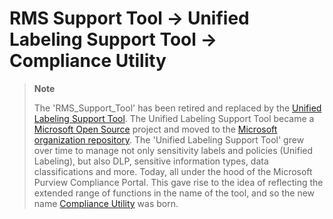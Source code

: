 # RMS Support Tool -> Unified Labeling Support Tool -><br>Compliance Utility

> **Note**
> 
> The 'RMS_Support_Tool' has been retired and replaced by the [Unified Labeling Support Tool](https://github.com/microsoft/UnifiedLabelingSupportTool). The Unified Labeling Support Tool became a [Microsoft Open Source](https://opensource.microsoft.com) project and moved to the [Microsoft organization repository]( https://aka.ms/UnifiedLabelingSupportTool). The 'Unified Labeling Support Tool' grew over time to manage not only sensitivity labels and policies (Unified Labeling), but also DLP, sensitive information types, data classifications and more. Today, all under the hood of the Microsoft Purview Compliance Portal. This gave rise to the idea of reflecting the extended range of functions in the name of the tool, and so the new name [Compliance Utility](https://github.com/microsoft/ComplianceUtility/tree/main) was born.
